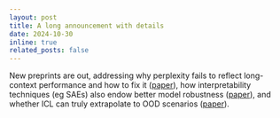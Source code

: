 ```yaml
---
layout: post
title: A long announcement with details
date: 2024-10-30
inline: true
related_posts: false
---
```


New preprints are out, addressing why perplexity fails to reflect long-context performance and how to fix it ([paper](https://arxiv.org/pdf/2410.23771)), how interpretability techniques (eg SAEs) also endow better model robustness ([paper](https://arxiv.org/pdf/2410.21331)), and whether ICL can truly extrapolate to OOD scenarios ([paper](https://arxiv.org/pdf/2410.09695)).
